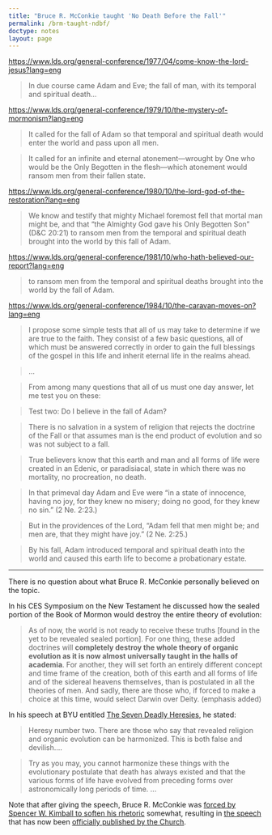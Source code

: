 ```yaml
---
title: "Bruce R. McConkie taught 'No Death Before the Fall'"
permalink: /brm-taught-ndbf/
doctype: notes
layout: page
---
```


https://www.lds.org/general-conference/1977/04/come-know-the-lord-jesus?lang=eng

> In due course came Adam and Eve; the fall of man, with its temporal and
spiritual death...

https://www.lds.org/general-conference/1979/10/the-mystery-of-mormonism?lang=eng

> It called for the fall of Adam so that temporal and spiritual death would enter the world and pass upon all men.

> It called for an infinite and eternal atonement—wrought by One who would be the Only Begotten in the flesh—which atonement would ransom men from their fallen state.


https://www.lds.org/general-conference/1980/10/the-lord-god-of-the-restoration?lang=eng

> We know and testify that mighty Michael foremost fell that mortal man might be, and that “the Almighty God gave his Only Begotten Son” (D&C 20:21) to ransom men from the temporal and spiritual death brought into the world by this fall of Adam.


https://www.lds.org/general-conference/1981/10/who-hath-believed-our-report?lang=eng

> to ransom men from the temporal and spiritual deaths brought into the world by the fall of Adam.


https://www.lds.org/general-conference/1984/10/the-caravan-moves-on?lang=eng

> I propose some simple tests that all of us may take to determine if we are true to the faith. They consist of a few basic questions, all of which must be answered correctly in order to gain the full blessings of the gospel in this life and inherit eternal life in the realms ahead.

> ...

> From among many questions that all of us must one day answer, let me test you on these:

> Test two: Do I believe in the fall of Adam?

> There is no salvation in a system of religion that rejects the doctrine of the Fall or that assumes man is the end product of evolution and so was not subject to a fall.

> True believers know that this earth and man and all forms of life were created in an Edenic, or paradisiacal, state in which there was no mortality, no procreation, no death.

> In that primeval day Adam and Eve were “in a state of innocence, having no joy, for they knew no misery; doing no good, for they knew no sin.” (2 Ne. 2:23.)

> But in the providences of the Lord, “Adam fell that men might be; and men are, that they might have joy.” (2 Ne. 2:25.)

> By his fall, Adam introduced temporal and spiritual death into the world and caused this earth life to become a probationary estate.

---

There is no question about what Bruce R. McConkie personally believed on the topic.

In his CES Symposium on the New Testament he discussed how the sealed portion of the Book of Mormon would destroy the entire theory of evolution:

> As of now, the world is not ready to receive these truths [found in the yet to be revealed sealed portion]. For one thing, these added doctrines will **completely destroy the whole theory of organic evolution as it is now almost universally taught in the halls of academia**. For another, they will set forth an entirely different concept and time frame of the creation, both of this earth and all forms of life and of the sidereal heavens themselves, than is postulated in all the theories of men. And sadly, there are those who, if forced to make a choice at this time, would select Darwin over Deity. (emphasis added)

In his speech at BYU entitled [The Seven Deadly Heresies](http://emp.byui.edu/marrottr/sevendeadlyanderson.pdf), he stated:

> Heresy number two. There are those who say that revealed religion and organic evolution can be harmonized. This is both false and devilish....

> Try as you may, you cannot harmonize these things with the evolutionary postulate that death has always existed and that the various forms of life have evolved from preceding forms over astronomically long periods of time. ...

Note that after giving the speech, Bruce R. McConkie was [forced by Spencer W.  Kimball to soften his rhetoric](https://utahvalley360.com/2014/05/27/10-great-pre-2004-general-conference-talks/) somewhat, resulting in [the speech](https://speeches.byu.edu/talks/bruce-r-mcconkie_seven-deadly-heresies/) that has now been [officially published by the Church](http://exmormon.org/phorum/read.php?2,485303).
